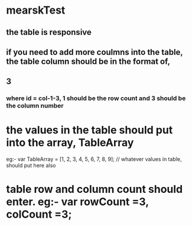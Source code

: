 # mearskTest

## the table is responsive
## if you need to add more coulmns into the table, the table column should be in the format of, 
##  <div id="col-1-3" class="div-col col-3-5-9">3</div>	
  ### where  id = col-1-3, 1 should be the row count and 3 should be the column number
  
  # the values in the table should put into the array, TableArray
  eg:- var TableArray = [1, 2, 3, 4, 5, 6, 7, 8, 9];	// whatever values in table, should put here also
  # table row and column count should enter. eg:- var rowCount =3, colCount =3; 
